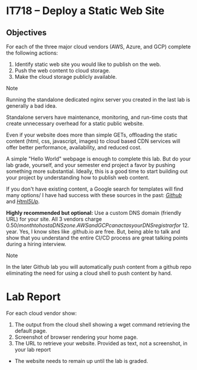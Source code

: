 # IT718 – Deploy a Static Web Site
## Objectives
For each of the three major cloud vendors (AWS, Azure, and GCP) complete the following actions:
1.	Identify static web site you would like to publish on the web.
2.	Push the web content to cloud storage.
3.	Make the cloud storage publicly available.

> [!NOTE]
> Running the standalone dedicated nginx server you created in the last lab is generally a bad idea.

Standalone servers have maintenance, monitoring, and run-time costs that create unnecessary overhead for a static public website.  

Even if your website does more than simple GETs, offloading the static content (html, css, javascript, images) to cloud based CDN services will offer better performance, availability, and reduced cost.  

A simple "Hello World" webpage is enough to complete this lab.  But do your lab grade, yourself, and your semester end project a favor by pushing something more substantial.  Ideally, this is a good time to start building out your project by understanding how to publish web content.  

If you don't have existing content, a Google search for templates will find many options/  I have had success with these sources in the past: *[Github](https://github.com/website-templates)* and *[Html5Up](https://html5up.net/)*.  


__Highly recommended but optional:__
Use a custom DNS domain (friendly URL) for your site.  All 3 vendors charge $0.50/month to host a DNS zone.  AWS and GCP can act as your DNS registrar for ~$12.year.  Yes, I know sites like <your-name>.github.io are free.  But, being able to talk and show that you understand the entire CI/CD process are great talking points during a hiring interview.  


> [!NOTE]
> In the later Github lab you will automatically push content from a github repo eliminating the need for using a cloud shell to push content by hand.  
# Lab Report
For each cloud vendor show:
1.	The output from the cloud shell showing a wget command retrieving the default page.
2.	Screenshot of browser rendering your home page.
3.	The URL to retrieve your website. Provided as text, not a screenshot, in your lab report
   * The website needs to remain up until the lab is graded.

